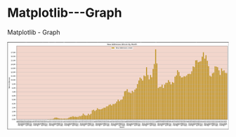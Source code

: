 # Matplotlib---Graph
Matplotlib - Graph


![alt text](https://github.com/Kyytox/Matplotlib---Graph/blob/master/Address/New_Add_Btc_By_Month_img.png)
